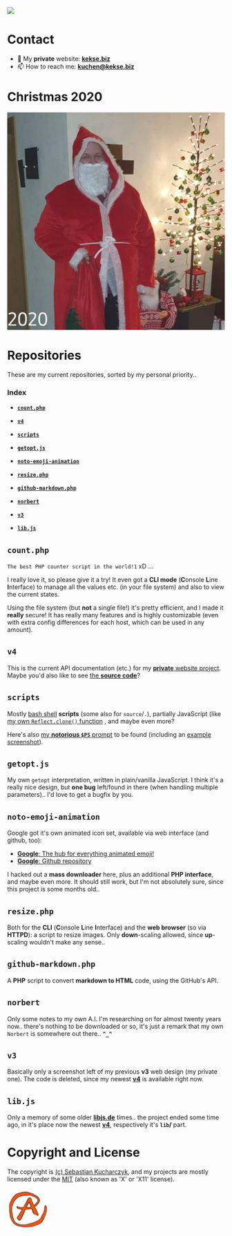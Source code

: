 <!---
kekse1/kekse1 is a ✨ special ✨ repository because its `README.md` (this file) appears on your GitHub profile.
You can click the Preview link to take a look at your changes.
--->

<img src="https://kekse.biz/github.php?draw&override=github:kekse1" />

# Contact

- 👋 My **private** website: [**kekse.biz**](https://kekse.biz/)
- 📫 How to reach me: **kuchen@kekse.biz**

# Christmas 2020

![Christmas 2020](img/2020.png)

# Repositories
These are my current repositories, sorted by my personal priority..

### Index

* [**`count.php`**](#countphp)
* [**`v4`**](#v4)
* [**`scripts`**](#scripts)

* [**`getopt.js`**](#getoptjs)

* [**`noto-emoji-animation`**](#noto-emoji-animation)
* [**`resize.php`**](#resizephp)

* [**`github-markdown.php`**](#github-markdownphp)

* [**`norbert`**](#norbert)

* [**`v3`**](#v3)
* [**`lib.js`**](#libjs)

## **`count.php`**
`The best PHP counter script in the world!1` xD ...

I really love it, so please give it a try! It even got a **CLI mode** (**C**onsole **L**ine **I**nterface)
to manage all the values etc. (in your file system) and also to view the current states.

Using the file system (but **not** a single file!) it's pretty efficient, and I made it **really** secure!
It has really many features and is highly customizable (even with extra config differences for each host,
which can be used in any amount).

## **`v4`**
This is the current API documentation (etc.) for my [**private** website project](https://kekse.biz/).
Maybe you'd also like to see [the **source code**](https://kekse.biz/?~sources)?

## **`scripts`**
Mostly [bash shell](https://www.gnu.org/software/bash/) **scripts** (some also for `source`/`.`),
partially JavaScript (like [my own `Reflect.clone()` function](scripts/#clonejs) , and maybe even more?

Here's also [my **notorious `$PS`** prompt](scripts/#promptsh) to be found (including an
[example screenshot](scripts/img/prompt.png)).

## **`getopt.js`**
My own `getopt` interpretation, written in plain/vanilla JavaScript. I think it's a really nice design,
but **one bug** left/found in there (when handling multiple parameters).. I'd love to get a bugfix by you.

## **`noto-emoji-animation`**
Google got it's own animated icon set, available via web interface (and github, too):

* [**Google**: The hub for everything animated emoji!](https://googlefonts.github.io/noto-emoji-animation/)
* [**Google**: Github repository](https://github.com/googlefonts/noto-emoji)

I hacked out a **mass downloader** here, plus an additional **PHP interface**, and maybe even more. It should
still work, but I'm not absolutely sure, since this project is some months old..

## **`resize.php`**
Both for the **CLI** (**C**onsole **L**ine **I**nterface) and the **web browser** (so via **HTTPD**): a script
to resize images. Only **down**-scaling allowed, since **up**-scaling wouldn't make any sense..

## **`github-markdown.php`**
A **PHP** script to convert **markdown to HTML** code, using the GitHub's API.

## **`norbert`**
Only some notes to my own A.I. I'm researching on for almost twenty years now.. there's nothing to be downloaded
or so, it's just a remark that my own `Norbert` is somewhere out there.. **`^_^`**

## **`v3`**
Basically only a screenshot left of my previous **v3** web design (my private one). The code is deleted, since
my newest [**v4**](#v4) is available right now.

## **`lib.js`**
Only a memory of some older [**libjs.de**](https://libjs.de/) times.. the project ended some time ago, in it's
place now the newest [**v4**](#v4), respectively it's **`lib`/** part.

# Copyright and License
The copyright is [(c) Sebastian Kucharczyk](COPYRIGHT.txt),
and my projects are mostly licensed under the [MIT](LICENSE.txt)
(also known as 'X' or 'X11' license).

![kekse.biz](favicon.png)
